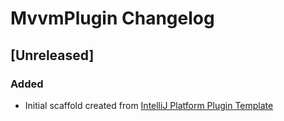 <!-- Keep a Changelog guide -> https://keepachangelog.com -->

# MvvmPlugin Changelog

## [Unreleased]
### Added
- Initial scaffold created from [IntelliJ Platform Plugin Template](https://github.com/JetBrains/intellij-platform-plugin-template)
